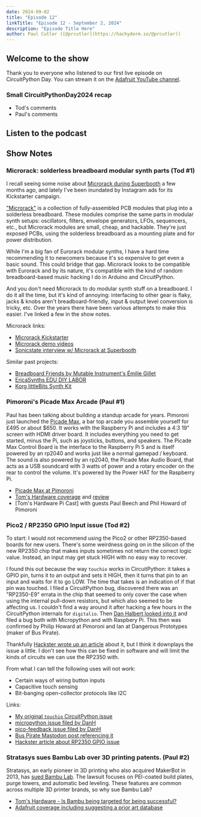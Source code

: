 ```yaml
---
date: 2024-09-02
title: "Episode 12"
linkTitle: "Episode 12 - September 2, 2024"
description: "Episode Title Here"
author: Paul Cutler ([@prcutler](https://hachyderm.io/@prcutler))
---
```


## Welcome to the show

Thank you to everyone who listened to our first live episode on CircuitPython Day. You can stream it on the [Adafruit YouTube channel](https://www.youtube.com/live/uTl1KA2MPxI).

### Small CircuitPythonDay2024 recap

* Tod's comments
* Paul's comments


## Listen to the podcast


## Show Notes

### Microrack: solderless breadboard modular synth parts (Tod #1)

I recall seeing some noise about [Microrack during Superbooth](https://www.youtube.com/watch?v=Ixls7PbfC88)
a few months ago, and lately I've been inundated by Instagram ads for its
Kickstarter campaign.

["Microrack"](https://www.kickstarter.com/projects/microrack/microrack-affordable-and-compact-modular-synthesizer) is a collection of fully-assembled PCB modules that plug into a solderless breadboard. These modules comprise the same parts in modular synth setups: oscillators, filters, envelope generators, LFOs, sequencers, etc., but Microrack modules are small, cheap, and hackable. They're just exposed PCBs, using the solderless breadboard as a mounting plate and for power distribution.

While I'm a big fan of Eurorack modular synths, I have a hard time recommending it to newcomers because it's so expensive to get even a basic sound. This could bridge that gap. Microrack looks to be compatible with Eurorack and by its nature, it's compatible with the kind of random breadboard-based music hacking I do in Arduino and CircuitPython.

And you don't need Microrack to do modular synth stuff on a breadboard. I do it all the time, but it's kind of annoying: interfacing to other gear is flaky, jacks & knobs aren't breadboard-friendly, input & output level conversion is tricky, etc. Over the years there have been various attempts to make this easier. I've linked a few in the show notes.

Microrack links:
* [Microrack Kickstarter](https://www.kickstarter.com/projects/microrack/microrack-affordable-and-compact-modular-synthesizer)
* [Microrack demo videos](https://www.youtube.com/watch?v=ivEz-3fFn0E&list=PLLej0pNV9kNhAPo4oWYCVr5jbwbFUBKQZ)
* [Sonicstate interview w/ Microrack at Superbooth](https://www.youtube.com/watch?v=Ixls7PbfC88)

Similar past projects:
* [Breadboard Friends by Mutable Instrument's Émilie Gillet](https://pichenettes.github.io/mutable-instruments-diy-archive/bbf/)
* [EricaSynths EDU DIY LABOR](https://www.ericasynths.lv/shop/diy-kits-1/edu-diy-labor/)
* [Korg littleBits Synth Kit](https://www.soundonsound.com/reviews/korg-littlebits)


### Pimoroni's Picade Max Arcade (Paul #1)
Paul has been talking about building a standup arcade for years.  Pimoroni just launched the [Picade Max](https://shop.pimoroni.com/products/picade-max?variant=42007494623315), a bar top arcade you assemble yourself for £495 or about $650.  It works with the Raspberry Pi and includes a 4:3 19" screen with HDMI driver board.  It includes everything you need to get started, minus the Pi, such as joysticks, buttons, and speakers.  The Picade Max Control Board is the interface to the Raspberry Pi 5 and is itself powered by an rp2040 and works just like a normal gamepad / keyboard.  The sound is also powered by an rp2040, the Picade Max Audio Board, that acts as a USB soundcard with 3 watts of power and a rotary encoder on the rear to control the volume.  It's powered by the Power HAT for the Raspberry Pi.

 * [Picade Max at Pimoroni](https://shop.pimoroni.com/products/picade-max?variant=42007494623315)
 * [Tom's Hardware coverage](https://www.tomshardware.com/raspberry-pi/raspberry-pi-powered-picade-max-brings-two-player-retro-gaming-to-pimoronis-picade-family) and [review](https://www.tomshardware.com/raspberry-pi/picade-max-review)
 * [Tom's Hardware Pi Cast] with guests Paul Beech and Phil Howard of Pimoroni


 ### Pico2 / RP2350 GPIO Input issue (Tod #2)

To start: I would not recommend using the Pico2 or other RP2350-based boards for new users. There's some weirdness going on in the silicon of the new RP2350 chip that makes inputs sometimes not return the correct logic value. Instead, an input may get stuck HIGH with no easy way to recover.

I found this out because the way `touchio` works in CircuitPython: it takes a GPIO pin, turns it to an output and sets it HIGH, then it turns that pin to an input and waits for it to go LOW.  The time that takes is an indication of if that pin was touched.  I filed a CircuitPython bug, discovered there was an "RP2350-E9" errata in the chip that seemed to only cover the case when using the internal pull-down resistors, but which also seemed to be affecting us. I couldn't find a way around it after hacking a few hours in the CircuitPython internals for `digitalio`.  Then [Dan Halbert looked into it](https://github.com/orgs/micropython/discussions/15621#discussioncomment-10446747) and filed a bug both with Micropython and with Raspbery Pi. This then was confirmed by Philip Howard at Pimoroni and Ian at Dangerous Prototypes (maker of Bus Pirate).

Thankfully [Hackster wrote up an article](https://www.hackster.io/news/a-surprise-hardware-bug-in-raspberry-pi-s-rp2350-leads-to-unexpected-pull-down-behavior-76b51ec22ede) about it, but I think it downplays the issue a little.  I don't see how this can be fixed in software and will limit the kinds of circuits we can use the RP2350 with.

From what I can tell the following uses will not work:
- Certain ways of wiring button inputs
- Capacitive touch sensing
- Bit-banging open-collector protocols like I2C

Links:
* [My original `touchio` CircuitPython issue](https://github.com/adafruit/circuitpython/issues/9541)
* [micropython issue filed by DanH](https://github.com/micropython/micropython/issues/15718)
* [pico-feedback issue filed by DanH](https://github.com/raspberrypi/pico-feedback/issues/401)
* [Bus Pirate Mastodon post referencing it](https://mastodon.social/@buspirate/112932355552638918)
* [Hackster article about RP2350 GPIO issue](https://www.hackster.io/news/a-surprise-hardware-bug-in-raspberry-pi-s-rp2350-leads-to-unexpected-pull-down-behavior-76b51ec22ede)

### Stratasys sues Bambu Lab over 3D printing patents. (Paul #2)
Stratasys, an early pioneer in 3D printing who also acquired MakerBot in 2013, has [sued Bambu Lab](https://arstechnica.com/gadgets/2024/08/stratasys-sues-bambu-lab-over-patents-used-widely-by-consumer-3d-printers/). The lawsuit focuses on PEI-coated build plates, purge towers, and automatic bed leveling.  These features are common across multiple 3D printer brands, so why sue Bambu Lab?
* [Tom's Hardware - Is Bambu being targeted for being successful?](https://www.tomshardware.com/3d-printing/weve-always-respected-intellectual-property-bambu-lab-responds-to-3d-printer-patent-lawsuit)
* [Adafruit coverage including suggesting a prior art database](https://blog.adafruit.com/2024/08/13/is-stratasys-a-3d-printing-patent-troll-stratasys-v-bambu-lab/)
